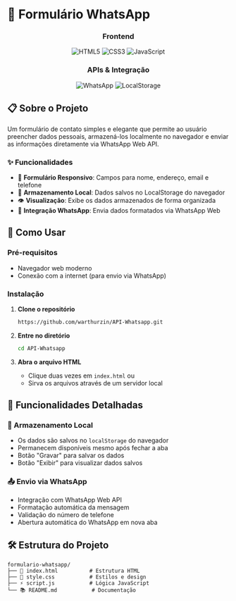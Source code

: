 # 📓 Formulário WhatsApp

<div align="center">

### Frontend
![HTML5](https://img.shields.io/badge/HTML5-E34F26?style=for-the-badge&logo=html5&logoColor=white)
![CSS3](https://img.shields.io/badge/CSS3-1572B6?style=for-the-badge&logo=css3&logoColor=white)
![JavaScript](https://img.shields.io/badge/JavaScript-F7DF1E?style=for-the-badge&logo=javascript&logoColor=black)

### APIs & Integração
![WhatsApp](https://img.shields.io/badge/WhatsApp-25D366?style=for-the-badge&logo=whatsapp&logoColor=white)
![LocalStorage](https://img.shields.io/badge/LocalStorage-FF6B6B?style=for-the-badge&logo=html5&logoColor=white)

</div>

## 📋 Sobre o Projeto

Um formulário de contato simples e elegante que permite ao usuário preencher dados pessoais, armazená-los localmente no navegador e enviar as informações diretamente via WhatsApp Web API.

### ✨ Funcionalidades

- 📝 **Formulário Responsivo**: Campos para nome, endereço, email e telefone
- 💾 **Armazenamento Local**: Dados salvos no LocalStorage do navegador
- 👁️ **Visualização**: Exibe os dados armazenados de forma organizada
- 📱 **Integração WhatsApp**: Envia dados formatados via WhatsApp Web


## 🚀 Como Usar

### Pré-requisitos

- Navegador web moderno
- Conexão com a internet (para envio via WhatsApp)

### Instalação

1. **Clone o repositório**
   ```bash
   https://github.com/warthurzin/API-Whatsapp.git
   ```

2. **Entre no diretório**
   ```bash
   cd API-Whatsapp
   ```

3. **Abra o arquivo HTML**
   - Clique duas vezes em `index.html` ou
   - Sirva os arquivos através de um servidor local

## 📱 Funcionalidades Detalhadas

### 💾 Armazenamento Local
- Os dados são salvos no `localStorage` do navegador
- Permanecem disponíveis mesmo após fechar a aba
- Botão "Gravar" para salvar os dados
- Botão "Exibir" para visualizar dados salvos

### 📤 Envio via WhatsApp
- Integração com WhatsApp Web API
- Formatação automática da mensagem
- Validação do número de telefone
- Abertura automática do WhatsApp em nova aba

## 🛠️ Estrutura do Projeto

```
formulario-whatsapp/
├── 📄 index.html          # Estrutura HTML
├── 🎨 style.css           # Estilos e design
├── ⚡ script.js           # Lógica JavaScript
└── 📚 README.md           # Documentação
```
